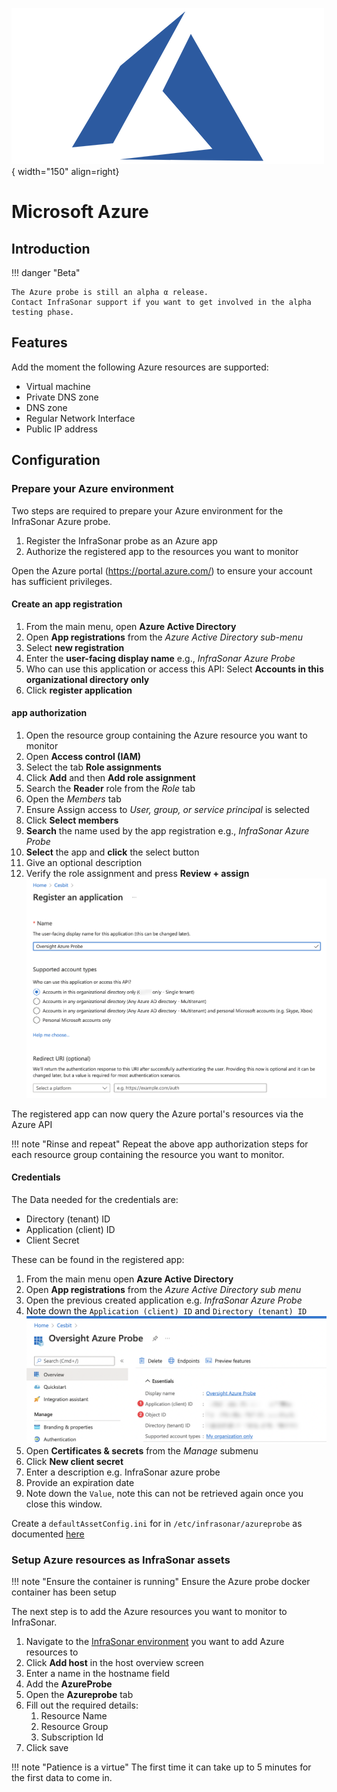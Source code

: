 ![Microsoft Azure](../../images/probe_azure.png){ width="150" align=right}

# Microsoft Azure

## Introduction

!!! danger "Beta"

    The Azure probe is still an alpha α release.
    Contact InfraSonar support if you want to get involved in the alpha testing phase.

## Features

Add the moment the following Azure resources are supported:

* Virtual machine
* Private DNS zone
* DNS zone
* Regular Network Interface
* Public IP address

## Configuration

### Prepare your Azure environment

Two steps are required to prepare your Azure environment for the InfraSonar Azure probe.

1. Register the InfraSonar probe as an Azure app
2. Authorize the registered app to the resources you want to monitor

Open the Azure portal (https://portal.azure.com/) to ensure your account has sufficient privileges.

#### Create an app registration

1. From the main menu, open **Azure Active Directory**
2. Open **App registrations** from the *Azure Active Directory sub-menu*
3. Select **new registration**
4. Enter the **user-facing display name** e.g., *InfraSonar Azure Probe*
5. Who can use this application or access this API: Select **Accounts in this organizational directory only**
6. Click **register application**

#### app authorization

1. Open the resource group containing the Azure resource you want to monitor
2. Open **Access control (IAM)**
3. Select the tab **Role assignments**
4. Click **Add** and then **Add role assignment**
5. Search the **Reader** role from the *Role* tab
6. Open the *Members* tab
7. Ensure Assign access to *User, group, or service principal* is selected
8. Click **Select members**
9. **Search** the name used by the app registration e.g., *InfraSonar Azure Probe*
10. **Select** the app and **click** the select button
11. Give an optional description
12. Verify the role assignment and press **Review + assign**
    ![Registar app](../../images/azureprobe_app_registration.png)

The registered app can now query the Azure portal's resources via the Azure API

!!! note "Rinse and repeat"
    Repeat the above app authorization steps for each resource group containing the resource you want to monitor.

#### Credentials

The Data needed for the credentials are:

* Directory (tenant) ID
* Application (client) ID
* Client Secret 

These can be found in the registered app:

1. From the main menu open **Azure Active Directory**
2. Open **App registrations** from the *Azure Active Directory sub menu*
3. Open the previous created application e.g. *InfraSonar Azure Probe*
4. Note down the `Application (client) ID` and `Directory (tenant) ID`
   ![Essential credentials](../../images/azureprobe_credentials_essentials.png)
5. Open **Certificates & secrets** from the *Manage* submenu
6. Click **New client secret**
7. Enter a description e.g. InfraSonar azure probe
8. Provide an expiration date
9. Note down the `Value`, note this can not be retrieved again once you close this window.

Create a `defaultAssetConfig.ini` for in `/etc/infrasonar/azureprobe` as documented [here](appliance/credentials.md#microsoft-azure-probe)

### Setup Azure resources as InfraSonar assets

!!! note "Ensure the container is running"
    Ensure the Azure probe docker container has been setup

The next step is to add the Azure resources you want to monitor to InfraSonar.

1. Navigate to the [InfraSonar environment](https://oversig.ht/#/environments) you want to add Azure resources to
2. Click **Add host** in the host overview screen
3. Enter a name in the hostname field
4. Add the **AzureProbe**
5. Open the **Azureprobe** tab
6. Fill out the required details:
   1. Resource Name
   2. Resource Group
   3. Subscription Id
7. Click save

!!! note "Patience is a virtue"
    The first time it can take up to 5 minutes for the first data to come in.


